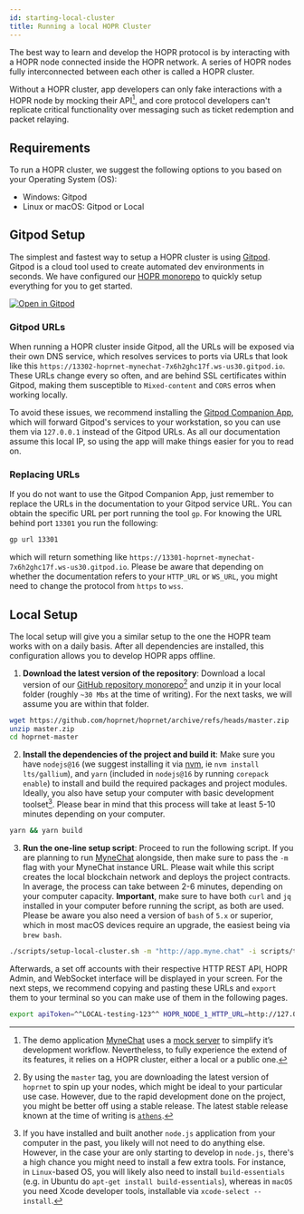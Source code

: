 ```yaml
---
id: starting-local-cluster
title: Running a local HOPR Cluster
---
```


The best way to learn and develop the HOPR protocol is by interacting with a HOPR node connected inside the HOPR network.
A series of HOPR nodes fully interconnected between each other is called a HOPR cluster.

Without a HOPR cluster, app developers can only fake interactions with a HOPR node by mocking their API[^1], and
core protocol developers can't replicate critical functionality over messaging such as ticket redemption
and packet relaying.

## Requirements

To run a HOPR cluster, we suggest the following options to you based on your Operating System (OS):

- Windows: Gitpod
- Linux or macOS: Gitpod or Local

## Gitpod Setup

The simplest and fastest way to setup a HOPR cluster is using [Gitpod](https://gitpod.io). Gitpod is a cloud tool used to create
automated dev environments in seconds. We have configured our [HOPR monorepo](https://gitpod.io/#https://github.com/hoprnet/hoprnet)
to quickly setup everything for you to get started.

[![Open in Gitpod](https://gitpod.io/button/open-in-gitpod.svg)](https://gitpod.io/#https://github.com/hoprnet/hoprnet)

### Gitpod URLs

When running a HOPR cluster inside Gitpod, all the URLs will be exposed via their own DNS service, which resolves services to ports via
URLs that look like this `https://13302-hoprnet-mynechat-7x6h2ghc17f.ws-us30.gitpod.io`. These URLs change every so often, and are behind
SSL certificates within Gitpod, making them susceptible to `Mixed-content` and `CORS` erros when working locally.

To avoid these issues, we recommend installing the [Gitpod Companion App](https://www.gitpod.io/docs/develop/local-companion), which
will forward Gitpod's services to your workstation, so you can use them via `127.0.0.1` instead of the Gitpod URLs. As all our documentation
assume this local IP, so using the app will make things easier for you to read on.

### Replacing URLs

If you do not want to use the Gitpod Companion App, just remember to replace the URLs in the documentation to your Gitpod service URL. You
can obtain the specific URL per port running the tool `gp`. For knowing the URL behind port `13301` you run the following:

```bash
gp url 13301
```

which will return something like `https://13301-hoprnet-mynechat-7x6h2ghc17f.ws-us30.gitpod.io`. Please be aware that depending on whether
the documentation refers to your `HTTP_URL` or `WS_URL`, you might need to change the protocol from `https` to `wss`.

## Local Setup

The local setup will give you a similar setup to the one the HOPR team works with on a daily basis. After all dependencies are installed,
this configuration allows you to develop HOPR apps offline.

1. **Download the latest version of the repository**: Download a local version of our [GitHub repository monorepo](https://github.com/hoprnet/hoprnet)[^2]
   and unzip it in your local folder (roughly `~30 Mbs` at the time of writing). For the next tasks, we will assume you are within that folder.

```bash
wget https://github.com/hoprnet/hoprnet/archive/refs/heads/master.zip
unzip master.zip
cd hoprnet-master
```

2. **Install the dependencies of the project and build it**: Make sure you have `nodejs@16` (we suggest installing it via [nvm](https://github.com/nvm-sh/nvm), ie `nvm install lts/gallium`), and `yarn` (included in `nodejs@16` by running `corepack enable`)
   to install and build the required packages and project modules. Ideally, you also have setup your computer with basic development toolset[^3]. Please bear in mind that this process will take at least 5-10 minutes depending on your computer.

```bash
yarn && yarn build
```

3. **Run the one-line setup script**: Proceed to run the following script. If you are planning to run [MyneChat](http://app.myne.chat/)
   alongside, then make sure to pass the `-m` flag with your MyneChat instance URL. Please wait while this script creates
   the local blockchain network and deploys the project contracts. In average, the process can take between 2-6 minutes,
   depending on your computer capacity. **Important**, make sure to have both `curl` and `jq` installed in your computer
   before running the script, as both are used. Please be aware you also need a version of `bash` of `5.x` or superior,
   which in most macOS devices require an upgrade, the easiest being via `brew bash`.

```bash
./scripts/setup-local-cluster.sh -m "http://app.myne.chat" -i scripts/topologies/full_interconnected_cluster.sh
```

Afterwards, a set off accounts with their respective HTTP REST API, HOPR Admin, and WebSocket interface will be displayed
in your screen. For the next steps, we recommend copying and pasting these URLs and `export` them to your terminal so you can
make use of them in the following pages.

```bash
export apiToken=^^LOCAL-testing-123^^ HOPR_NODE_1_HTTP_URL=http://127.0.0.1:13301 HOPR_NODE_1_WS_URL=ws://127.0.0.1:19501 HOPR_NODE_2_HTTP_URL=ws://127.0.0.1:13302 HOPR_NODE_2_WS_URL=ws://127.0.0.1:19502 HOPR_NODE_3_HTTP_URL=http://127.0.0.1:13303 HOPR_NODE_3_WS_URL=ws://127.0.0.1:19503 HOPR_NODE_4_HTTP_URL=http://127.0.0.1:13304 HOPR_NODE_4_WS_URL=ws://127.0.0.1:19504 HOPR_NODE_5_HTTP_URL=http://127.0.0.1:13305 HOPR_NODE_5_WS_URL=ws://127.0.0.1:19505
```

[^1]:
    The demo application [MyneChat](https://github.com/hoprnet/myne-chat) uses a
    [mock server](https://github.com/hoprnet/myne-chat/blob/cf6501b2ffa24502834f567ab575630e302e3d34/mocks/index.js#L47-L79)
    to simplify it’s development workflow. Nevertheless, to fully experience the extend of its features, it relies on a
    HOPR cluster, either a local or a public one.

[^2]:
    By using the `master` tag, you are downloading the latest version of `hoprnet` to spin up your nodes, which might be ideal
    to your particular use case. However, due to the rapid development done on the project, you might be better off using a stable
    release. The latest stable release known at the time of writing is [`athens`](https://github.com/hoprnet/hoprnet/archive/refs/heads/release/athens.zip).

[^3]: If you have installed and built another `node.js` application from your computer in the past, you likely will not need to do anything else. However, in the case your are only starting to develop in `node.js`, there's a high chance you might need to install a few extra tools. For instance, in `Linux`-based OS, you will likely also need to install `build-essentials` (e.g. in Ubuntu do `apt-get install build-essentials`), whereas in `macOS` you need Xcode developer tools, installable via `xcode-select --install`.
